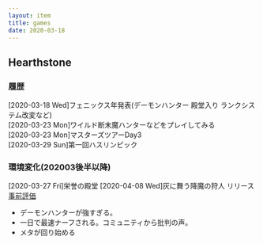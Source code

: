 ```yaml
---
layout: item
title: games
date: 2020-03-18
---
```


## Hearthstone
### 履歴
[2020-03-18 Wed]フェニックス年発表(デーモンハンター 殿堂入り ランクシステム改変など)<br>
[2020-03-23 Mon]ワイルド断末魔ハンターなどをプレイしてみる<br>
[2020-03-23 Mon]マスターズツアーDay3<br>
[2020-03-29 Sun]第一回ハスリンピック


### 環境変化(202003後半以降)
[2020-03-27 Fri]栄誉の殿堂
[2020-04-08 Wed]灰に舞う降魔の狩人 リリース <a href="https://kidokun153.github.io/[]「games\hearthstone\ashes-of-outland-review.html"> 事前評価 </a><br>
- デーモンハンターが強すぎる。
- 一日で最速ナーフされる。コミュニティから批判の声。
- メタが回り始める